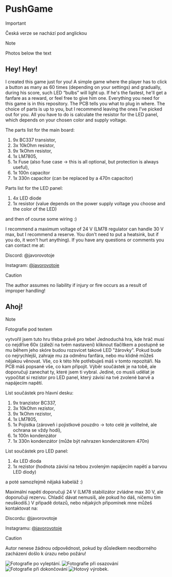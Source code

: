 # PushGame

> [!IMPORTANT]
> Česká verze se nachází pod anglickou

> [!NOTE]
> Photos below the text

## Hey! Hey!

I created this game just for you! A simple game where the player has to click a button as many as 60 times (depending on your settings) and gradually, during his score, such LED “bulbs” will light up. If he's the fastest, he'll get a fanfare as a reward, or feel free to give him one. Everything you need for this game is in this repository. The PCB tells you what to plug in where. The choice of parts is up to you, but I recommend leaving the ones I've picked out for you. All you have to do is calculate the resistor for the LED panel, which depends on your chosen color and supply voltage.

The parts list for the main board:
1. 9x BC337 transistor,
2. 3x 10kOhm resistor,
3. 9x 1kOhm resistor,
4. 1x LM7805,
5. 1x Fuse (also fuse case -> this is all optional, but protection is always useful),
6. 1x 100n capacitor
7. 1x 330n capacitor (can be replaced by a 470n capacitor)

Parts list for the LED panel:
1. 4x LED diode
2. 1x resistor (value depends on the power supply voltage you choose and the color of the LED)

and then of course some wiring :)

I recommend a maximum voltage of 24 V (LM78 regulator can handle 30 V max, but I recommend a reserve. You don't need to put a heatsink, but if you do, it won't hurt anything). If you have any questions or comments you can contact me at:


Discord: @javorovotoje

Instagram: [@javorovotoje](https://instagram.com/javorovotoje)

> [!CAUTION]
> The author assumes no liability if injury or fire occurs as a result of improper handling!


## Ahoj!

> [!NOTE]
> Fotografie pod textem

vytvořil jsem tuto hru třeba právě pro tebe! Jednoduchá hra, kde hráč musí co nejdříve 60x (záleží na tvém nastavení) kliknout tlačítkem a postupně se mu během jeho skóre budou rozsvícet takové LED "žárovky". Pokud bude co nejrychlejší, zahraje mu za odměnu fanfára, nebo mu klidně můžeš nějakou věnovat. Vše, co k této hře potřebuješ máš v tomto repozitáři. Na PCB máš popsané vše, co kam připojit. Výběr součástek je na tobě, ale doporučuji zanechat ty, které jsem ti vybral. Jediné, co musíš udělat je vypočítat si rezistor pro LED panel, který závisí na tvé zvolené barvě a napájecím napětí.

List součástek pro hlavní desku:
1. 9x tranzistor BC337,
2. 3x 10kOhm rezistor,
3. 9x 1kOhm rezistor,
4. 1x LM7805,
5. 1x Pojistka (zároveň i pojistkové pouzdro -> toto celé je volitelné, ale ochrana se vždy hodí),
6. 1x 100n kondenzátor
7. 1x 330n kondenzátor (může být nahrazen kondenzátorem 470n)

List součástek pro LED panel:
1. 4x LED dioda
2. 1x rezistor (hodnota závisí na tebou zvoleným napájecím napětí a barvou LED diody)

a poté samozřejmě nějaká kabeláž :)

Maximální napětí doporučuji 24 V (LM78 stabilizátor zvládne max 30 V, ale doporučuji rezervu. Chladič dávat nemusíš, ale pokud ho dáš, ničemu tím neuškodíš.) V případě dotazů, nebo nějakých připomínek mne můžeš kontaktovat na:

Discordu: @javorovotoje

Instagramu: [@javorovotoje](https://instagram.com/javorovotoje)

> [!CAUTION]
> Autor nenese žádnou odpovědnost, pokud by důsledkem neodborného zacházení došlo k úrazu nebo požáru!

![Fotografie po vyleptání.](https://github.com/Javorxdd/ArduinoProjects/blob/main/PushGame/IMG_6202.JPEG)
![Fotografie při osazování](https://github.com/Javorxdd/ArduinoProjects/blob/main/PushGame/IMG_6206.JPEG)
![Fotografie při dokončování](https://github.com/Javorxdd/ArduinoProjects/blob/main/PushGame/IMG_6216.JPEG)
![Hotový výrobek.](https://github.com/Javorxdd/ArduinoProjects/blob/main/PushGame/IMG_6218.JPEG)
